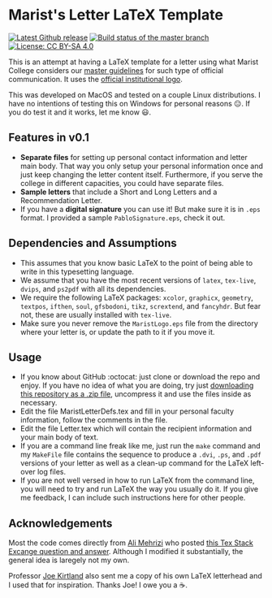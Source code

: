 Marist's Letter LaTeX Template
=====
[![Latest Github release](https://img.shields.io/badge/version-0.1-blue.svg)](https://img.shields.io/badge/version-0.1-blue.svg)
[![Build status of the master branch](https://img.shields.io/badge/build%20status-pass-green.svg)](https://img.shields.io/badge/build%20status-pass-green.svg)
[![License: CC BY-SA 4.0](https://licensebuttons.net/l/by-sa/4.0/80x15.png)](https://creativecommons.org/licenses/by-sa/4.0/)

This is an attempt at having a LaTeX template for a letter using what Marist 
College considers our [master guidelines](http://www.marist.edu/publicaffairs/imc/pdfs/styleguide.pdf) 
for such type of official communication. It uses the 
[official institutional logo](http://www.marist.edu/publicaffairs/imc/graphics/For_Print/Nameplate2/LargeLogoRed.pdf).

This was developed on MacOS and tested on a couple Linux distributions. I have 
no intentions of testing this on Windows for personal reasons :expressionless:. 
If you do test it and it works, let me know :smiley:.


## Features in v0.1
* **Separate files** for setting up personal contact information and letter 
  main body. That way you only setup your personal information once and just 
  keep changing the letter content itself. Furthermore, if you serve the college 
  in different capacities, you could have separate files.
* **Sample letters** that include a Short and Long Letters and a Recommendation 
  Letter. 
* If you have a **digital signature** you can use it! But make sure it is in 
  `.eps` format. I provided a sample `PabloSignature.eps`, check it out.

## Dependencies and Assumptions
* This assumes that you know basic LaTeX to the point of being able to write in
  this typesetting language.
* We assume that you have the most recent versions of `latex`, `tex-live`,  
  `dvips`, and `ps2pdf` with all its dependencies.
* We require the following LaTeX packages: `xcolor`, `graphicx`, `geometry`, 
  `textpos`, `ifthen`, `soul`, `gfsbodoni`, `tikz`, `scrextend`, and `fancyhdr`. 
  But fear not, these are usually installed with `tex-live`.
* Make sure you never remove the `MaristLogo.eps` file from the directory where 
  your letter is, or update the path to it if you move it.

## Usage
* If you know about GitHub :octocat: just clone or download the repo and enjoy. If you
  have no idea of what you are doing, try just [downloading this repository as
  a .zip file](https://github.com/pablorp80/ml/archive/master.zip), uncompress
  it and use the files inside as necessary.
* Edit the file MaristLetterDefs.tex and fill in your personal faculty 
  information, follow the comments in the file.
* Edit the file Letter.tex which will contain the recipient information and 
  your main body of text.
* If you are a command line freak like me, just run the `make` command and my 
  `MakeFile` file contains the sequence to produce a `.dvi`, `.ps`, and `.pdf` 
  versions of your letter as well as a clean-up command for the LaTeX 
  left-over log files.
* If you are not well versed in how to run LaTeX from the command line, you 
  will need to try and run LaTeX the way you usually do it. If you give me 
  feedback, I can include such instructions here for other people.

## Acknowledgements
Most the code comes directly from [Ali Mehrizi](https://tex.stackexchange.com/users/9626/ali-mehrizi) 
who posted [this Tex Stack Excange question and answer](https://tex.stackexchange.com/a/59933/81126).
Although I modified it substantially, the general idea is laregely not my
own.

Professor [Joe Kirtland](http://foxweb.marist.edu/users/joe.kirtland/) also 
sent me a copy of his own LaTeX letterhead and I
used that for inspiration. Thanks Joe! I owe you a :coffee:.
